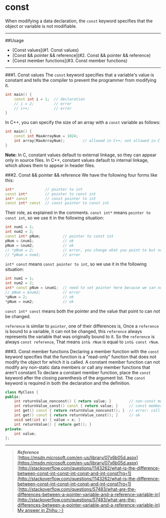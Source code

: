const
=====
  When modifying a data declaration, the `const` keyword specifies that the object or variable is not modifiable.
___
##Usage
* [Const values](#1. Const values)
* [Const && pointer && reference](#2. Const && pointer && reference)
* [Const member functions](#3. Const member functions)

___
###1. Const values
  The `const` keyword specifies that a variable's value is constant and tells the compiler to prevent the programmer from modifying it.<br>
```c++
int main() {
    const int i = 1;  // declaration
    // i = 2;         // error
    // i++;           // error
}
```
   In C++, you can specify the size of an array with a `const` variable as follows:<br>
```c++
int main() {
    const int MaxArrayNum = 1024;
    int array[MaxArrayNum];        // allowed in C++; not allowed in C  
}
```
  **Note:** In C, constant values default to external linkage, so they can appear only in source files. In C++, constant values default to internal linkage, which allows them to appear in header files.<br>
  
###2. Const && pointer && reference
  We have the following four forms like this:
```c++
int*              // pointer to int
const int*        // pointer to const int
int* const        // const pointer to int
const int* const  // const pointer to const int
```
  Their role, as explained in the comments. `const int*` means `pointer to const int`, so we use it in the following situation:
```c++
int num1 = 1;
int num2 = 2;
const int* pNum;          // pointer to const int
pNum = &num1;             // ok
pNum = &num2;             // ok
// *pNum = 2;             // error, you change what you point to but not the value that you point to
// *pNum = num2;          // error
```
  `int* const` means `const pointer to int`, so we use it in the following situation:
```c++
int num1 = 1;
int num2 = 2;
int* const pNum = &num1;  // need to set pointer here because we can not change it later
// pNum = &num2;          // error
*pNum = 2;                // ok
*pNum = num2;             // ok
```
  `const int* const` means both the pointer and the value that point to can not be changed.<br>
  
  `reference` is similar to `pointer`, one of their differences is, Once a `reference` is bound to a variable, it can not be changed, this `reference` always represents the variable that was originally bound to it. So the `reference` is always `const reference`, That means `int& rNum` is equal to `int& const rNum`.
  
###3. Const member functions
Declaring a member function with the `const` keyword specifies that the function is a "read-only" function that does not modify the object for which it is called. A constant member function can not modify any non-static data members or call any member functions that aren't constant.To declare a constant member function, place the `const` keyword after the closing parenthesis of the argument list. The `const` keyword is required in both the declaration and the definition.<br>
```c++
class MyClass {
public:
    int returnValue_nonconst() { return value; }        // non-const member function
    int returnValue_const() const { return value; }     // const member function
    int get() const { return returnValue_nonconst(); }  // error: call non-const member function
    int get() const { return returnValue_const(); }     // ok
    void set(int x) { value = x; }
    int returnValue() { return get(); }
private:
    int value;
};
```
___
>***Reference***<br>
[https://msdn.microsoft.com/en-us/library/07x6b05d.aspx](https://msdn.microsoft.com/en-us/library/07x6b05d.aspx)<br>
[http://stackoverflow.com/questions/1143262/what-is-the-difference-between-const-int-const-int-const-and-int-const?rq=1](http://stackoverflow.com/questions/1143262/what-is-the-difference-between-const-int-const-int-const-and-int-const?rq=1)<br>
[http://stackoverflow.com/questions/57483/what-are-the-differences-between-a-pointer-variable-and-a-reference-variable-in](http://stackoverflow.com/questions/57483/what-are-the-differences-between-a-pointer-variable-and-a-reference-variable-in)<br>
[My answer in Zhihu :-)](https://www.zhihu.com/question/52468516/answer/130657574)
